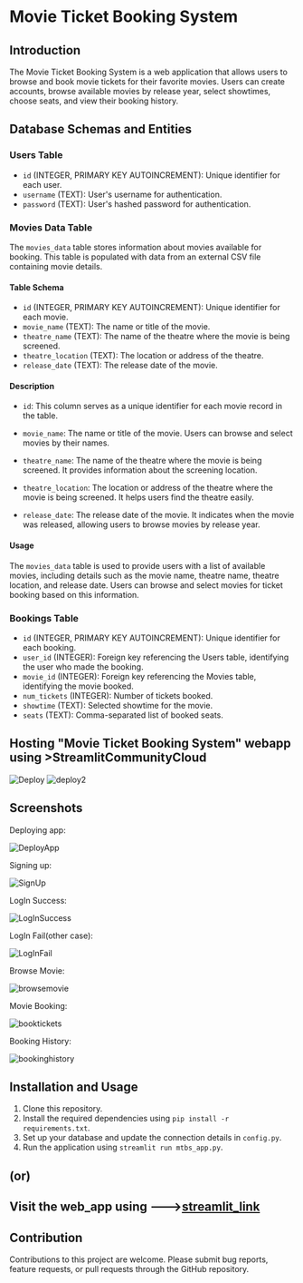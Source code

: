 # Movie Ticket Booking System

## Introduction

The Movie Ticket Booking System is a web application that allows users to browse and book movie tickets for their favorite movies. Users can create accounts, browse available movies by release year, select showtimes, choose seats, and view their booking history.

## Database Schemas and Entities

### Users Table

- `id` (INTEGER, PRIMARY KEY AUTOINCREMENT): Unique identifier for each user.
- `username` (TEXT): User's username for authentication.
- `password` (TEXT): User's hashed password for authentication.

### Movies Data Table

The `movies_data` table stores information about movies available for booking. This table is populated with data from an external CSV file containing movie details.

#### Table Schema

- `id` (INTEGER, PRIMARY KEY AUTOINCREMENT): Unique identifier for each movie.
- `movie_name` (TEXT): The name or title of the movie.
- `theatre_name` (TEXT): The name of the theatre where the movie is being screened.
- `theatre_location` (TEXT): The location or address of the theatre.
- `release_date` (TEXT): The release date of the movie.

#### Description

- `id`: This column serves as a unique identifier for each movie record in the table.

- `movie_name`: The name or title of the movie. Users can browse and select movies by their names.

- `theatre_name`: The name of the theatre where the movie is being screened. It provides information about the screening location.

- `theatre_location`: The location or address of the theatre where the movie is being screened. It helps users find the theatre easily.

- `release_date`: The release date of the movie. It indicates when the movie was released, allowing users to browse movies by release year.

#### Usage

The `movies_data` table is used to provide users with a list of available movies, including details such as the movie name, theatre name, theatre location, and release date. Users can browse and select movies for ticket booking based on this information.


### Bookings Table

- `id` (INTEGER, PRIMARY KEY AUTOINCREMENT): Unique identifier for each booking.
- `user_id` (INTEGER): Foreign key referencing the Users table, identifying the user who made the booking.
- `movie_id` (INTEGER): Foreign key referencing the Movies table, identifying the movie booked.
- `num_tickets` (INTEGER): Number of tickets booked.
- `showtime` (TEXT): Selected showtime for the movie.
- `seats` (TEXT): Comma-separated list of booked seats.

## Hosting "Movie Ticket Booking System" webapp using >StreamlitCommunityCloud

![Deploy](https://github.com/sidh4rth7/Movie-ticket-booking-system/assets/64648070/22d42bc1-2897-4cbf-8125-b51b471bab1d)
![deploy2](https://github.com/sidh4rth7/Movie-ticket-booking-system/assets/64648070/c6ef8be3-d74b-47b8-a9f1-f64b25525be1)


## Screenshots


Deploying app:

![DeployApp](https://github.com/sidh4rth7/Movie-ticket-booking-system/assets/64648070/51e0892a-7dd1-4d75-9efb-6bc74916ba6f)

Signing up:

![SignUp](https://github.com/sidh4rth7/Movie-ticket-booking-system/assets/64648070/9f007d3a-19c6-44c9-b76b-c362ab99007e)

LogIn Success:

![LogInSuccess](https://github.com/sidh4rth7/Movie-ticket-booking-system/assets/64648070/69d0270a-4d43-4132-bf4b-59f6fccb9808)

LogIn Fail(other case):

![LogInFail](https://github.com/sidh4rth7/Movie-ticket-booking-system/assets/64648070/9e405940-423c-4bae-9941-bc012c8f1eaa)

Browse Movie:

![browsemovie](https://github.com/sidh4rth7/Movie-ticket-booking-system/assets/64648070/d0892e31-e722-46aa-a222-932d7c8788ad)


Movie Booking:

![booktickets](https://github.com/sidh4rth7/Movie-ticket-booking-system/assets/64648070/3faa6a1d-3873-41be-80e3-ad41963f1179)

Booking History:

![bookinghistory](https://github.com/sidh4rth7/Movie-ticket-booking-system/assets/64648070/fad1d1cf-0142-4fb0-a92d-0b725bfc9e6a)


## Installation and Usage

1. Clone this repository.
2. Install the required dependencies using `pip install -r requirements.txt`.
3. Set up your database and update the connection details in `config.py`.
4. Run the application using `streamlit run mtbs_app.py`.

## (or)
## Visit the web_app using --->[streamlit_link](https://movieticketbookingsystem.streamlit.app/)

## Contribution
Contributions to this project are welcome. Please submit bug reports, feature requests, or pull requests through the GitHub repository.

